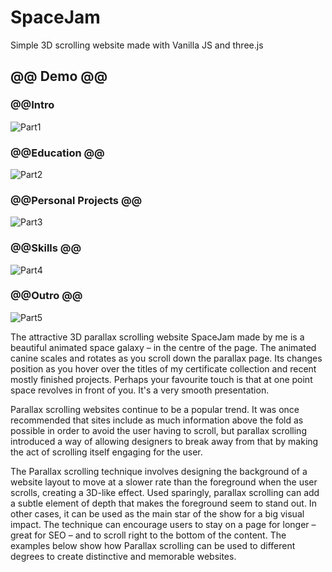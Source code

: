 # SpaceJam
Simple 3D scrolling website made with Vanilla JS and three.js

## @@ Demo @@

### @@Intro

![Part1](https://user-images.githubusercontent.com/98179343/218232522-5caf385b-1752-44b8-8552-96d50317b1ca.PNG)

### @@Education @@

![Part2](https://user-images.githubusercontent.com/98179343/218232525-a9b92865-0e34-471c-afe9-90c218bdcf8d.PNG)

### @@Personal Projects @@

![Part3](https://user-images.githubusercontent.com/98179343/218232527-6457d36e-f69a-4e93-b422-4993f3296e4e.PNG)

### @@Skills @@

![Part4](https://user-images.githubusercontent.com/98179343/218232519-1d61da58-555e-4a22-a9e8-d74b462e61b6.PNG)

### @@Outro @@

![Part5](https://user-images.githubusercontent.com/98179343/218232521-a837abb2-8327-4d66-b82e-045c22ac2986.PNG)


The attractive 3D parallax scrolling website SpaceJam made by me
is a beautiful animated space galaxy – in the centre of the page. 
The animated canine scales and rotates as you scroll down the parallax page. 
Its changes position as you hover over the titles of my certificate
collection and recent mostly finished projects. 
Perhaps your favourite touch is that at one point space revolves
in front of you. It's a very smooth presentation.

Parallax scrolling websites continue to be a popular trend. 
It was once recommended that sites include as much information
above the fold as possible in order to avoid the user having to 
scroll, but parallax scrolling introduced a way of allowing 
designers to break away from that by making the act of scrolling 
itself engaging for the user. 

The Parallax scrolling technique involves designing the background 
of a website layout to move at a slower rate than the foreground 
when the user scrolls, creating a 3D-like effect. Used sparingly,
parallax scrolling can add a subtle element of depth that makes the 
foreground seem to stand out. In other cases, it can be used as the 
main star of the show for a big visual impact. The technique can 
encourage users to stay on a page for longer – great for SEO – and 
to scroll right to the bottom of the content. The examples below show
how Parallax scrolling can be used to different degrees to create
distinctive and memorable websites.


